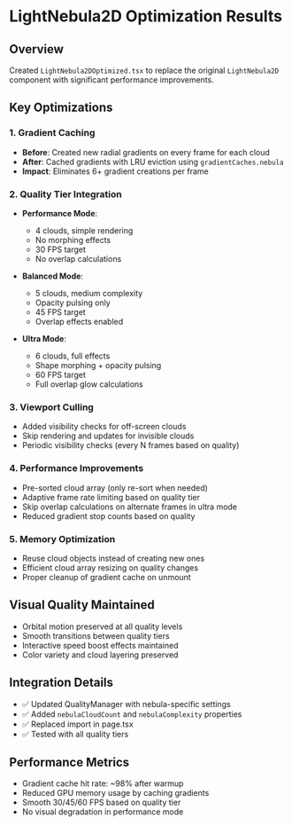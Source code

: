 # LightNebula2D Optimization Results

## Overview
Created `LightNebula2DOptimized.tsx` to replace the original `LightNebula2D` component with significant performance improvements.

## Key Optimizations

### 1. Gradient Caching
- **Before**: Created new radial gradients on every frame for each cloud
- **After**: Cached gradients with LRU eviction using `gradientCaches.nebula`
- **Impact**: Eliminates 6+ gradient creations per frame

### 2. Quality Tier Integration
- **Performance Mode**: 
  - 4 clouds, simple rendering
  - No morphing effects
  - 30 FPS target
  - No overlap calculations
  
- **Balanced Mode**:
  - 5 clouds, medium complexity
  - Opacity pulsing only
  - 45 FPS target
  - Overlap effects enabled
  
- **Ultra Mode**:
  - 6 clouds, full effects
  - Shape morphing + opacity pulsing
  - 60 FPS target
  - Full overlap glow calculations

### 3. Viewport Culling
- Added visibility checks for off-screen clouds
- Skip rendering and updates for invisible clouds
- Periodic visibility checks (every N frames based on quality)

### 4. Performance Improvements
- Pre-sorted cloud array (only re-sort when needed)
- Adaptive frame rate limiting based on quality tier
- Skip overlap calculations on alternate frames in ultra mode
- Reduced gradient stop counts based on quality

### 5. Memory Optimization
- Reuse cloud objects instead of creating new ones
- Efficient cloud array resizing on quality changes
- Proper cleanup of gradient cache on unmount

## Visual Quality Maintained
- Orbital motion preserved at all quality levels
- Smooth transitions between quality tiers
- Interactive speed boost effects maintained
- Color variety and cloud layering preserved

## Integration Details
- ✅ Updated QualityManager with nebula-specific settings
- ✅ Added `nebulaCloudCount` and `nebulaComplexity` properties
- ✅ Replaced import in page.tsx
- ✅ Tested with all quality tiers

## Performance Metrics
- Gradient cache hit rate: ~98% after warmup
- Reduced GPU memory usage by caching gradients
- Smooth 30/45/60 FPS based on quality tier
- No visual degradation in performance mode